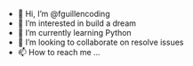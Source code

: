 - 👋 Hi, I’m @fguillencoding
- 👀 I’m interested in build a dream 
- 🌱 I’m currently learning Python
- 💞️ I’m looking to collaborate on resolve issues
- 📫 How to reach me ...

<!---
fguillencoding/fguillencoding is a ✨ special ✨ repository because its `README.md` (this file) appears on your GitHub profile.
You can click the Preview link to take a look at your changes.
--->
